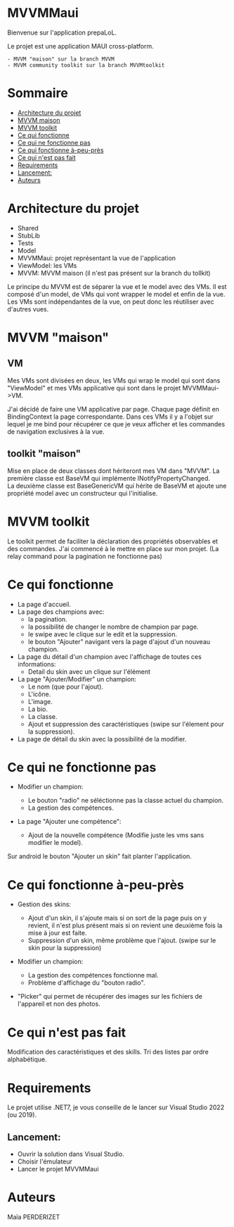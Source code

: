 # MVVMMaui

Bienvenue sur l'application prepaLoL.

Le projet est une application MAUI cross-platform.

    - MVVM "maison" sur la branch MVVM
    - MVVM community toolkit sur la branch MVVMtoolkit

# Sommaire

- [Architecture du projet](#architecture-du-projet)
- [MVVM maison](#mvvm-maison)
- [MVVM toolkit](#mvvm-toolkit)
- [Ce qui fonctionne](#ce-qui-fonctionne)
- [Ce qui ne fonctionne pas](#ce-qui-ne-fonctionne-pas)
- [Ce qui fonctionne à-peu-près](#ce-qui-fonctionne-à-peu-près)
- [Ce qui n'est pas fait](#ce-qui-nest-pas-fait)
- [Requirements](#requirements)
- [Lancement:](#lancement)
- [Auteurs](#auteurs)

# Architecture du projet

- Shared
- StubLib
- Tests
- Model
- MVVMMaui: projet représentant la vue de l'application
- ViewModel: les VMs 
- MVVM: MVVM maison (il n'est pas présent sur la branch du tollkit)

Le principe du MVVM est de séparer la vue et le model avec des VMs. Il est composé d'un model, de VMs qui vont wrapper le model et enfin de la vue. Les VMs sont indépendantes de la vue, on peut donc les réutiliser avec d'autres vues.

# MVVM "maison"

## VM

Mes VMs sont divisées en deux, les VMs qui wrap le model qui sont dans "ViewModel" et mes VMs applicative qui sont dans le projet MVVMMaui->VM.

J'ai décidé de faire une VM applicative par page.
Chaque page définit en BindingContext la page correspondante.
Dans ces VMs il y a l'objet sur lequel je me bind pour récupérer ce que je veux afficher et les commandes de navigation exclusives à la vue.

## toolkit "maison"

Mise en place de deux classes dont hériteront mes VM dans "MVVM".
La première classe est BaseVM qui implémente INotifyPropertyChanged.  
La deuxième classe est BaseGenericVM<Base> qui hérite de BaseVM et ajoute une propriété model avec un constructeur qui l'initialise. 

# MVVM toolkit

Le toolkit permet de faciliter la déclaration des propriétés observables et des commandes.
J'ai commencé à le mettre en place sur mon projet. (La relay command pour la pagination ne fonctionne pas)

# Ce qui fonctionne

- La page d'accueil.
- La page des champions avec:
    - la pagination.
    - la possibilité de changer le nombre de champion par page.
    - le swipe avec le clique sur le edit et la suppression.
    - le bouton "Ajouter" navigant vers la page d'ajout d'un nouveau champion.
- La page du détail d'un champion avec l'affichage de toutes ces informations:
    - Detail du skin avec un clique sur l'élément
- La page "Ajouter/Modifier" un champion:
    - Le nom (que pour l'ajout).
    - L'icône.
    - L'image.
    - La bio.
    - La classe.
    - Ajout et suppression des caractéristiques (swipe sur l'élement pour la suppression).
- La page de détail du skin avec la possibilité de la modifier.

# Ce qui ne fonctionne pas

- Modifier un champion: 
    - Le bouton "radio" ne séléctionne pas la classe actuel du champion.
    - La gestion des compétences.

- La page "Ajouter une compétence":
    - Ajout de la nouvelle compétence (Modifie juste les vms sans modifier le model).
    
Sur android le bouton "Ajouter un skin" fait planter l'application.

# Ce qui fonctionne à-peu-près

- Gestion des skins:
    - Ajout d'un skin, il s'ajoute mais si on sort de la page puis on y revient, il n'est plus présent mais si on revient une deuxième fois la mise à jour est faite.
    - Suppression d'un skin, même problème que l'ajout. (swipe sur le skin pour la suppression)

- Modifier un champion: 
    - La gestion des compétences fonctionne mal.
    - Problème d'affichage du "bouton radio".
    
- "Picker" qui permet de récupérer des images sur les fichiers de l'appareil et non des photos.


# Ce qui n'est pas fait

Modification des caractéristiques et des skills.
Tri des listes par ordre alphabétique.

# Requirements

Le projet utilise .NET7, je vous conseille de le lancer sur Visual Studio 2022 (ou 2019).

## Lancement:

- Ouvrir la solution dans Visual Studio.
- Choisir l'émulateur
- Lancer le projet MVVMMaui

# Auteurs
Maïa PERDERIZET

